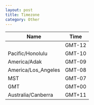 ```yaml
---
layout: post
title: Timezone
category: Other
---
```

|Name|Time|
|--------|-------|
||GMT-12|
|Pacific/Honolulu|GMT-10|
|America/Adak|GMT-09|
|America/Los_Angeles|GMT-08|
|MST|GMT-07|
|GMT|GMT+00|
|Australia/Canberra|GMT+11|
